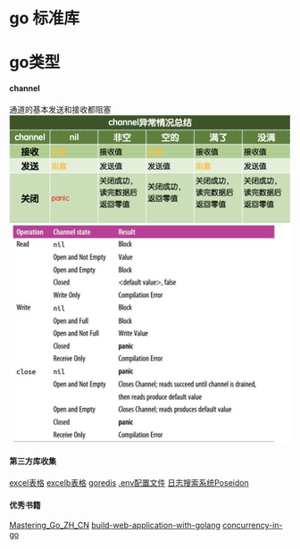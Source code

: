 # go 标准库

# go类型

#### channel

通道的基本发送和接收都阻塞
![](./标准库/image/channel01.png)
![](./标准库/image/channel02.png)


#### 第三方库收集

[excel表格](https://github.com/360EntSecGroup-Skylar/excelize)
[excelb表格](https://github.com/tealeg/xlsx)
[goredis](github.com/go-redis/redis)
[.env配置文件](https://github.com/joho/godotenv)
[日志搜索系统Poseidon](https://github.com/Qihoo360/poseidon)

#### 优秀书籍

[Mastering_Go_ZH_CN](https://github.com/hantmac/Mastering_Go_ZH_CN/releases/tag/v1.0)
[build-web-application-with-golang](https://github.com/astaxie/build-web-application-with-golang/blob/master/zh/14.4.md)
[concurrency-in-go](https://github.com/huahuayu/concurrency-in-go)